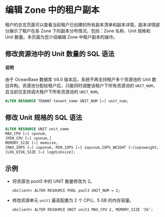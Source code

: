 # 编辑 Zone 中的租户副本

租户的总览页面可以查看当前租户已创建的所有副本清单和副本详情，副本详情部分展示了租户在各 Zone 下的副本分布情况，包括：Zone 名称、Unit 规格和 Unit 数量。本页面为您介绍编辑 Zone 中租户副本的操作。

## 修改资源池中的 Unit 数量的 SQL 语法

<main id="notice" type='explain'>
<h4>说明</h4>
<p>由于 OceanBase 数据库 V4.0 版本后，系统不再支持租户多个资源池的 Unit 数目异构。资源池分配给租户后，只能同时调整该租户下所有资源池的 <code>UNIT_NUM</code>，且当前仅支持调大租户下所有资源池的 <code>UNIT_NUM</code>。</p>
</main>

```sql
ALTER RESOURCE TENANT tenant_name UNIT_NUM [=] unit_num; 
```

## 修改 Unit 规格的 SQL 语法

```sql
ALTER RESOURCE UNIT unit_name
MAX_CPU [=] cpunum, 
[MIN_CPU [=] cpunum,]
MEMORY_SIZE [=] memsize, 
[MAX_IOPS [=] iopsnum, MIN_IOPS [=] iopsnum,IOPS_WEIGHT [=]iopsweight,]
[LOG_DISK_SIZE [=] logdisksize];
```

## 示例

* 将资源池 pool3 中的 UNIT 数量修改为 2。

    ```shell
    obclient> ALTER RESOURCE POOL pool3 UNIT_NUM = 2;
    ```

* 修改资源单元 `unit1` 最高配置为 2 个 CPU，5 GB 的内存容量。

    ```shell
    obclient> ALTER RESOURCE UNIT unit1 MAX_CPU 2, MEMORY_SIZE '5G';
    ```
